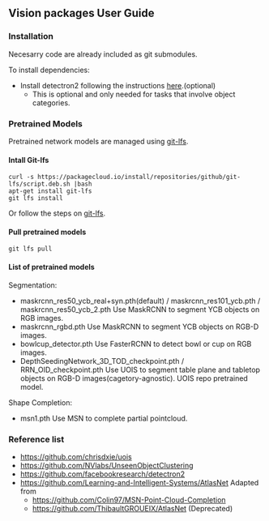 ## Vision packages User Guide

### Installation
Necesarry code are already included as git submodules. 

To install dependencies:
- Install detectron2 following the instructions [here](https://github.com/facebookresearch/detectron2/blob/master/INSTALL.md).(optional)
    - This is optional and only needed for tasks that involve object categories.


### Pretrained Models
Pretrained network models are managed using [git-lfs](https://git-lfs.github.com/).

#### Intall Git-lfs
```
curl -s https://packagecloud.io/install/repositories/github/git-lfs/script.deb.sh |bash
apt-get install git-lfs
git lfs install
```
Or follow the steps on [git-lfs](https://git-lfs.github.com/).

#### Pull pretrained models
```
git lfs pull
```

#### List of pretrained models

Segmentation:
- maskrcnn_res50_ycb_real+syn.pth(default) / maskrcnn_res101_ycb.pth / maskrcnn_res50_ycb_2.pth
    Use MaskRCNN to segment YCB objects on RGB images.
- maskrcnn_rgbd.pth
    Use MaskRCNN to segment YCB objects on RGB-D images.
- bowlcup_detector.pth
    Use FasterRCNN to detect bowl or cup on RGB images.
- DepthSeedingNetwork_3D_TOD_checkpoint.pth / RRN_OID_checkpoint.pth
    Use UOIS to segment table plane and tabletop objects on RGB-D images(cagetory-agnostic). 
    UOIS repo pretrained model.

Shape Completion:
- msn1.pth
    Use MSN to complete partial pointcloud.


### Reference list
* https://github.com/chrisdxie/uois
* https://github.com/NVlabs/UnseenObjectClustering
* https://github.com/facebookresearch/detectron2
* https://github.com/Learning-and-Intelligent-Systems/AtlasNet
    Adapted from
    * https://github.com/Colin97/MSN-Point-Cloud-Completion
    * https://github.com/ThibaultGROUEIX/AtlasNet (Deprecated)


